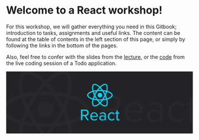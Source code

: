 # Welcome to a React workshop!

For this workshop, we will gather everything you need in this Gitbook; introduction to tasks, assignments and useful links. The content can be found at the table of contents in the left section of this page, or simply by following the links in the bottom of the pages. 

Also, feel free to confer with the slides from the [lecture](https://www.uio.no/studier/emner/matnat/ifi/IN5320/h18/slides/in5320-4-react.pdf), or the [code](https://github.com/selbekk/react-todo-livecoded) from the live coding session of a Todo application.

![](.gitbook/assets/react.jpeg)

